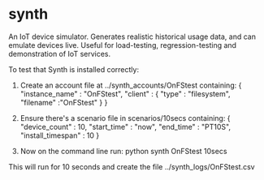 # synth
An IoT device simulator. Generates realistic historical usage data, and can emulate devices live. Useful for load-testing, regression-testing and demonstration of IoT services. 

To test that Synth is installed correctly:

1) Create an account file at ../synth_accounts/OnFStest containing:
{
	"instance_name" : "OnFStest",
	"client" :
	{
		"type" : "filesystem",
		"filename" :"OnFStest"
	}
}

2) Ensure there's a scenario file in scenarios/10secs containing:
{
    "device_count" : 10,
    "start_time" : "now",
    "end_time" : "PT10S",
    "install_timespan" : 10
}

3) Now on the command line run:
   python synth OnFStest 10secs

This will run for 10 seconds and create the file ../synth_logs/OnFStest.csv
